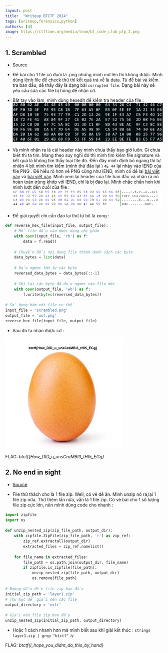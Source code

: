 ```yaml
---
layout: post
title:  "Writeup BTCTF 2024"
tags: [writeup,forensics,python]
authors: [4]
image: https://ctftime.org/media/team/bt_code_club_pfp_2.png
---
```


## 1. Scrambled 

- [Source](/assets/challenge%20files/BTCTF/Forensics/scrambled/scrambled.png)

- Đề bài cho 1 file có đuôi là .png nhưng mình mở lên thì không được. Mình dùng lệnh file để check thử thì kết quả trả về là data. Từ đề bài và kiểm tra ban đầu, dễ thấy đây là dạng bài ```corrupted file```. Dạng bài này sẽ yêu cầu sửa các file bị hỏng để nhận cờ. 
- Bắt tay vào làm, mình dùng hexedit để kiểm tra header của file : 
![](/assets/challenge%20files/BTCTF/Forensics/scrambled/hex-bit.png)
- Và mình nhận ra là cái header này mình chưa thấy bao giờ luôn. Gì chưa biết thì ta tìm. Mang theo suy nghĩ đó thì mình tìm kiếm file signature và kết quả là không tìm thấy loại file đó. Đến đây mình định bỏ ngang thì tự nhiên 4 bit mình tìm kiếm (mình thử đảo lại ) ```4E 44``` lại nhảy vào IEND của file PNG . Để hiểu rõ hơn về PNG cũng như IEND, mình có để lại [bài viết này](https://en.wikipedia.org/wiki/PNG) và [bài viết này](https://stackoverflow.com/questions/30550346/understanding-image-its-hex-values). Mình xem lại header của file ban đầu và nhận ra nó hoàn toàn trùng khớp với IEND, chỉ là bị đảo lại. Mình chắc chắn hơn khi mình lướt đến cuối của file :
![](/assets/challenge%20files/BTCTF/Forensics/scrambled/tail-bit.png)
- Để giải quyết chỉ cần đảo lại thứ tự bit là xong : 

```python
def reverse_hex_file(input_file, output_file):
    # Mở file đầu vào dưới dạng nhị phân
    with open(input_file, 'rb') as f:
        data = f.read()

    # Chuyển đổi nội dung file thành danh sách các byte
    data_bytes = list(data)

    # Đảo ngược thứ tự các byte
    reversed_data_bytes = data_bytes[::-1]

    # Ghi lại các byte đã đảo ngược vào file mới
    with open(output_file, 'wb') as f:
        f.write(bytes(reversed_data_bytes))

# Sử dụng hàm với file cụ thể
input_file = 'scrambled.png'
output_file = 'out.png'
reverse_hex_file(input_file, output_file)
```

- Sau đó ta nhận được cờ : 

![Smile](/assets/challenge%20files/BTCTF/Forensics/scrambled/out.png)

FLAG: *btctf{How_DID_u_unsCraMBl3_tHI5_EGg}*

## 2. No end in sight

- [Source](/assets/challenge%20files/BTCTF/Forensics/No%20end%20in%20sight/layer1.zip) 

- File thử thách cho là 1 file zip. Well, có vẻ dễ ăn. Mình unzip nó ra,lại 1 file zip nữa. Thử thêm lần nữa, vẫn là 1 file zip. Có vẻ bài cho 1 số lượng file zip cực lớn, nên mình dùng code cho nhanh : 

```python 
import zipfile
import os

def unzip_nested_zip(zip_file_path, output_dir):
    with zipfile.ZipFile(zip_file_path, 'r') as zip_ref:
        zip_ref.extractall(output_dir)
        extracted_files = zip_ref.namelist()
    
    for file_name in extracted_files:
        file_path = os.path.join(output_dir, file_name)
        if zipfile.is_zipfile(file_path):
            unzip_nested_zip(file_path, output_dir)
            os.remove(file_path)

# Đường dẫn đến file zip ban đầu
initial_zip_path = 'layer1.zip'
# Thư mục để giải nén các file
output_directory = 'extr'

# Giải nén file zip ban đầu
unzip_nested_zip(initial_zip_path, output_directory)
```

- Hoặc 1 cách nhanh hơn mà mình biết sau khi giải kết thúc : ```strings layer1.zip | grep "btctf"``` :v

FLAG: *btctf{i_hope_you_didnt_do_this_by_hand}*